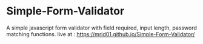 # Simple-Form-Validator
A simple javascript form validator with field required, input length, password matching functions.
live at :  https://mrid01.github.io/Simple-Form-Validator/
